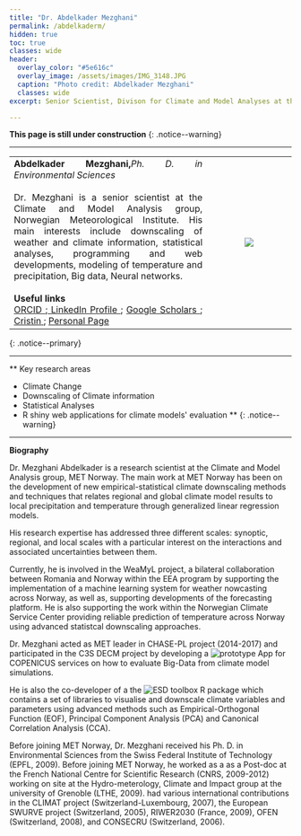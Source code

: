 ```yaml
---
title: "Dr. Abdelkader Mezghani"
permalink: /abdelkaderm/
hidden: true
toc: true
classes: wide
header:
  overlay_color: "#5e616c"
  overlay_image: /assets/images/IMG_3148.JPG
  caption: "Photo credit: Abdelkader Mezghani"
  classes: wide
excerpt: Senior Scientist, Divison for Climate and Model Analyses at the Norwegian Meteorological Institute

---
```


**This page is still under construction**
{: .notice--warning}

---
<table>
 <tr>
  <td align="justify" style ="border: none;">
 <font size = "3"> <strong> Abdelkader Mezghani,</strong><em>Ph. D. in Environmental Sciences </em><br><br>
   Dr. Mezghani is a senior scientist at the Climate and Model Analysis group, Norwegian Meteorological Institute. His main interests include downscaling of weather and climate information, statistical analyses, programming and web developments, modeling of temperature and precipitation, Big data, Neural networks. </font><br><br>
 <strong> Useful links</strong><br>
 <a href="https://orcid.org/0000-0003-2825-5884"> ORCID </a>;<a href="https://no.linkedin.com/in/abdelkader-mezghani-8a3aa127"> LinkedIn Profile </a>; <a href="https://scholar.google.com/citations?user=oeIMYnUAAAAJ&hl=en"> Google Scholars </a>; <a href="https://app.cristin.no/persons/show.jsf?id=764228"> Cristin    </a>;  <a href="https://metno.github.io/mk-website/pages/bio/abdelkaderm.md"> Personal Page </a>
 </td>
 <td width="30%" style ="border: none;"><center> <img src="https://metno.github.io/mk-website/assets/images/bio/abdelkader_metno.jpg"/> </center></td>
 </tr>
 </table>
{: .notice--primary}

---

**
Key research areas  
 * Climate Change
 * Downscaling of Climate information
 * Statistical Analyses
 * R shiny web applications for climate models' evaluation
**
{: .notice--warning}

---

**Biography**  

Dr. Mezghani Abdelkader is a research scientist at the Climate and Model Analysis group, MET Norway. The main work at MET Norway has been on the development of new empirical-statistical climate downscaling methods and techniques that relates regional and global climate model results to local precipitation and temperature through generalized linear regression models.   

His research expertise has addressed three different scales: synoptic, regional, and local scales with a particular interest on the interactions and associated uncertainties between them.  

Currently, he is involved in the WeaMyL project, a bilateral collaboration between Romania and Norway within the EEA program by supporting the implementation of a machine learning system for weather nowcasting across Norway, as well as, supporting developments of the forecasting platform. He is also supporting the work within the Norwegian Climate Service Center providing reliable prediction of temperature across Norway using advanced statistcal downscaling approaches.

Dr. Mezghani acted as MET leader in CHASE-PL project (2014-2017) and participated in the C3S DECM project by developing a ![prototype App](https://decm.copernicus-climate.eu/) for COPENICUS services on how to evaluate Big-Data from climate model simulations. 

He is also the co-developer of a the ![ESD toolbox]("https://metno.github.io/esd/") R package which contains a set of libraries to visualise and downscale climate variables and parameters using advanced methods such as Empirical-Orthogonal Function (EOF), Principal Component Analysis (PCA) and Canonical Correlation Analysis (CCA). 

Before joining MET Norway, Dr. Mezghani received his Ph. D. in Environmental Sciences from the Swiss Federal Institute of Technology (EPFL, 2009). Before joining MET Norway, he worked as a as a Post-doc at the French National Centre for Scientific Research (CNRS, 2009-2012) working on site at the Hydro-meterology, Climate and Impact group at the university of Grenoble (LTHE, 2009). had various international contributions in the CLIMAT project (Switzerland-Luxembourg, 2007), the European SWURVE project (Switzerland, 2005), RIWER2030 (France, 2009), OFEN (Switzerland, 2008), and CONSECRU (Switzerland, 2006). 



